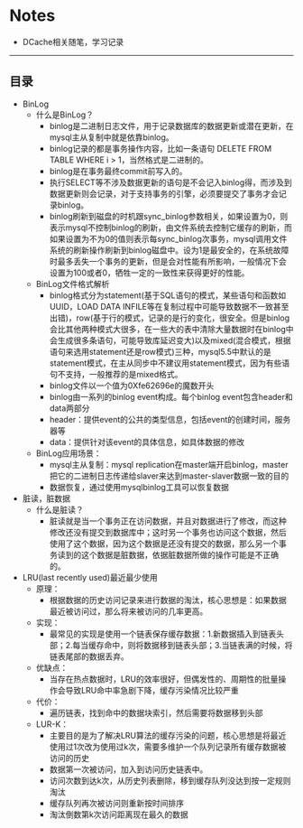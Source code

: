 # Notes
- DCache相关随笔，学习记录
-------------
目录
-------------
* BinLog
  - 什么是BinLog？
      - binlog是二进制日志文件，用于记录数据库的数据更新或潜在更新，在mysql主从复制中就是依靠binlog。
      - binlog记录的都是事务操作内容，比如一条语句 DELETE FROM TABLE WHERE i > 1，当然格式是二进制的。
      - binlog是在事务最终commit前写入的。
      - 执行SELECT等不涉及数据更新的语句是不会记入binlog得，而涉及到数据更新则会记录，对于支持事务的引擎，必须要提交了事务才会记录binlog。
      - binlog刷新到磁盘的时机跟sync_binlog参数相关，如果设置为0，则表示mysql不控制binlog的刷新，由文件系统去控制它缓存的刷新，而如果设置为不为0的值则表示每sync_binlog次事务，mysql调用文件系统的刷新操作刷新到binlog磁盘中。设为1是最安全的，在系统故障时最多丢失一个事务的更新，但是会对性能有所影响，一般情况下会设置为100或者0，牺牲一定的一致性来获得更好的性能。
  - BinLog文件格式解析
      - binlog格式分为statement(基于SQL语句的模式，某些语句和函数如UUID，LOAD DATA INFILE等在复制过程中可能导致数据不一致甚至出错)，row(基于行的模式，记录的是行的变化，很安全。但是binlog会比其他两种模式大很多，在一些大的表中清除大量数据时在binlog中会生成很多条语句，可能导致库延迟变大)以及mixed(混合模式，根据语句来选用statement还是row模式)三种，mysql5.5中默认的是statement模式，在主从同步中不建议用statement模式，因为有些语句不支持，一般推荐的是mixed格式。
      - binlog文件以一个值为0Xfe62696e的魔数开头
      - binlog由一系列的binlog event构成。每个binlog event包含header和data两部分
      - header：提供event的公共的类型信息，包括event的创建时间，服务器等
      - data：提供针对该event的具体信息，如具体数据的修改
  - BinLog应用场景：
      - mysql主从复制：mysql replication在master端开启binlog，master把它的二进制日志传递给slaver来达到master-slaver数据一致的目的
      - 数据恢复，通过使用mysqlbinlog工具可以恢复数据
* 脏读，脏数据
  - 什么是脏读？
      - 脏读就是当一个事务正在访问数据，并且对数据进行了修改，而这种修改还没有提交到数据库中；这时另一个事务也访问这个数据，然后使用了这个数据，因为这个数据是还没有提交的数据，那么另一个事务读到的这个数据是脏数据，依据脏数据所做的操作可能是不正确的。
* LRU(last recently used)最近最少使用
  - 原理：
      - 根据数据的历史访问记录来进行数据的淘汰，核心思想是：如果数据最近被访问过，那么将来被访问的几率更高。
  - 实现：
      - 最常见的实现是使用一个链表保存缓存数据：1.新数据插入到链表头部；2.每当缓存命中，则将数据移到链表头部；3.当链表满的时候，将链表尾部的数据丢弃。
  - 优缺点：
      - 当存在热点数据时，LRU的效率很好，但偶发性的、周期性的批量操作会导致LRU命中率急剧下降，缓存污染情况比较严重
  - 代价：
      - 遍历链表，找到命中的数据块索引，然后需要将数据移到头部
  - LUR-K：
      - 主要目的是为了解决LRU算法的缓存污染的问题，核心思想是将最近使用过1次改为使用过k次，需要多维护一个队列记录所有缓存数据被访问的历史
      - 数据第一次被访问，加入到访问历史链表中。
      - 访问次数到达k次，从历史列表删除，移到缓存队列没达到按一定规则淘汰
      - 缓存队列再次被访问则重新按时间排序
      - 淘汰倒数第k次访问距离现在最久的数据
